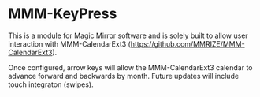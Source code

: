 # MMM-KeyPress

This is a module for Magic Mirror software and is solely built to allow user interaction with MMM-CalendarExt3 (https://github.com/MMRIZE/MMM-CalendarExt3).

Once configured, arrow keys will allow the MMM-CalendarExt3 calendar to advance forward and backwards by month. Future updates will include touch integraton (swipes).
